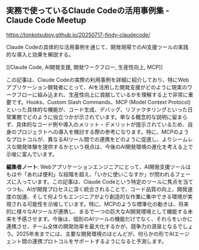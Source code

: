 ## 実務で使っているClaude Codeの活用事例集 - Claude Code Meetup

https://tonkotsuboy.github.io/20250717-findy-claudecode/

Claude Codeの具体的な活用事例を通じて、開発現場でのAI支援ツールの実践的な導入と効果を解説する。

[[Claude Code, AI開発支援, 開発ワークフロー, 生産性向上, MCP]]

この記事は、Claude Codeの実際の利用事例を詳細に紹介しており、特にWebアプリケーション開発者にとって、AIを活用した開発支援がどのように現実のワークフローに組み込まれ、生産性向上に貢献しているかを理解する上で非常に重要です。Hooks、Custom Slash Commands、MCP (Model Context Protocol)といった具体的な機能が、コード生成、デバッグ、リファクタリングといった日常業務でどのように役立つかが示されています。単なる概念的な説明に留まらず、具体的なコード例や導入のメリット・デメリットが提示されているため、自身のプロジェクトへの導入を検討する際の参考になります。特に、MCPのようなプロトコルが、異なるAIツール間での連携をどのように促進し、よりシームレスな開発体験を提供するかという視点は、今後のAI開発環境の進化を考える上で示唆に富んでいます。

**編集者ノート**: Webアプリケーションエンジニアにとって、AI開発支援ツールはもはや「あれば便利」な段階を超え、「いかに使いこなすか」が問われるフェーズに入っています。この記事は、Claude Codeという特定のツールに焦点を当てつつも、AIが開発プロセスに深く統合されることで、コード品質の向上、開発速度の加速、そして何よりもエンジニアがより創造的な作業に集中できる環境が実現される可能性を示唆しています。特に、MCPのような標準化の動きは、将来的に様々なAIツールが連携し、まるで一つの巨大なAI開発環境として機能する未来を予感させます。今後は、個別のAIツールの機能だけでなく、それらをいかに連携させ、チーム全体の開発効率を最大化するかが、競争力の源泉となるでしょう。2025年末までには、主要な開発環境のほとんどが、何らかの形でAIエージェント間の連携プロトコルをサポートするようになると予測します。